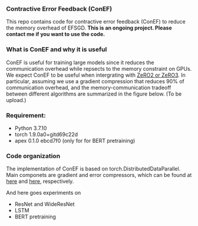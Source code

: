 ### Contractive Error Feedback (ConEF)
This repo contains code for contractive error feedback (ConEF) to reduce the memory overhead of EFSGD. 
**This is an ongoing project. Please contact me if you want to use the code.**


### What is ConEF and why it is useful

ConEF is useful for training large models since it reduces the communication overhead while repsects to the memory constraint 
on GPUs. We expect ConEF to be useful when intergrating with [ZeRO2 or ZeRO3](https://arxiv.org/abs/1910.02054). 
In particular, assuming we use a gradient compression that reduces 90% of 
communication overhead, and the memory-communication tradeoff between
different algorithms are summarized in the figure below. (To be upload.)


### Requirement:
- Python 3.7.10
- torch 1.9.0a0+gitd69c22d
- apex 0.1.0 ebcd7f0 (only for for BERT pretraining)

### Code organization

The implementation of ConEF is based on torch.DistributedDataParallel. Main componets are
gradient and error compressors, which can be found at [here](https://github.com/BingcongLi/ConEF/tree/main/communication) and [here](https://github.com/BingcongLi/ConEF/tree/main/communication/compressors), respectively.

And here goes experiments on

- ResNet and WideResNet
- LSTM
- BERT pretraining
